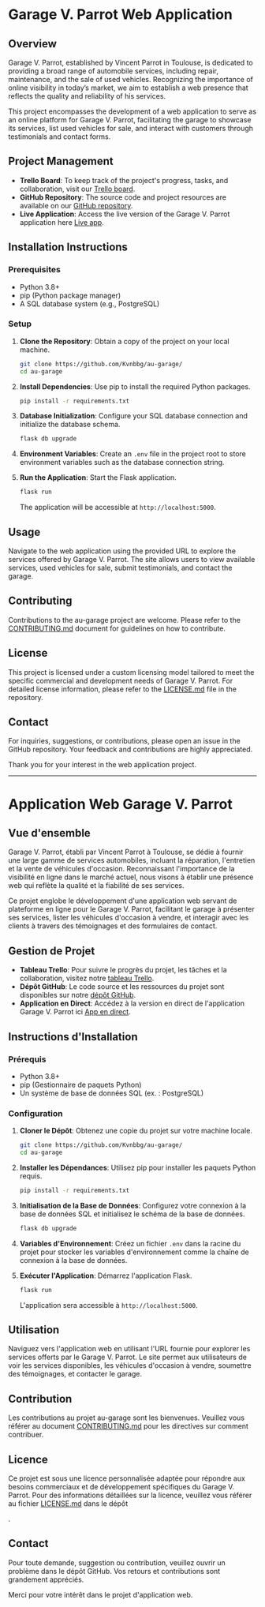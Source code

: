 # Garage V. Parrot Web Application

## Overview

Garage V. Parrot, established by Vincent Parrot in Toulouse, is dedicated to providing a broad range of automobile services, including repair, maintenance, and the sale of used vehicles. Recognizing the importance of online visibility in today’s market, we aim to establish a web presence that reflects the quality and reliability of his services.

This project encompasses the development of a web application to serve as an online platform for Garage V. Parrot, facilitating the garage to showcase its services, list used vehicles for sale, and interact with customers through testimonials and contact forms.

## Project Management

- **Trello Board**: To keep track of the project's progress, tasks, and collaboration, visit our [Trello board](https://trello.com/b/eR2X9dfh).
- **GitHub Repository**: The source code and project resources are available on our [GitHub repository](https://github.com/Kvnbbg/au-garage/).
- **Live Application**: Access the live version of the Garage V. Parrot application here [Live app](https://au-garage-92dd5c42a6c4.herokuapp.com/).

## Installation Instructions

### Prerequisites

- Python 3.8+
- pip (Python package manager)
- A SQL database system (e.g., PostgreSQL)

### Setup

1. **Clone the Repository**: Obtain a copy of the project on your local machine.
    ```bash
    git clone https://github.com/Kvnbbg/au-garage/
    cd au-garage
    ```

2. **Install Dependencies**: Use pip to install the required Python packages.
    ```bash
    pip install -r requirements.txt
    ```

3. **Database Initialization**: Configure your SQL database connection and initialize the database schema.
    ```bash
    flask db upgrade
    ```

4. **Environment Variables**: Create an `.env` file in the project root to store environment variables such as the database connection string.

5. **Run the Application**: Start the Flask application.
    ```bash
    flask run
    ```
    The application will be accessible at `http://localhost:5000`.

## Usage

Navigate to the web application using the provided URL to explore the services offered by Garage V. Parrot. The site allows users to view available services, used vehicles for sale, submit testimonials, and contact the garage.

## Contributing

Contributions to the au-garage project are welcome. Please refer to the [CONTRIBUTING.md](https://github.com/Kvnbbg/au-garage/CONTRIBUTING.md) document for guidelines on how to contribute.

## License

This project is licensed under a custom licensing model tailored to meet the specific commercial and development needs of Garage V. Parrot. For detailed license information, please refer to the [LICENSE.md](https://github.com/Kvnbbg/au-garage/LICENSE.md) file in the repository.

## Contact

For inquiries, suggestions, or contributions, please open an issue in the GitHub repository. Your feedback and contributions are highly appreciated.

Thank you for your interest in the web application project.

---

# Application Web Garage V. Parrot

## Vue d'ensemble

Garage V. Parrot, établi par Vincent Parrot à Toulouse, se dédie à fournir une large gamme de services automobiles, incluant la réparation, l'entretien et la vente de véhicules d'occasion. Reconnaissant l'importance de la visibilité en ligne dans le marché actuel, nous visons à établir une présence web qui reflète la qualité et la fiabilité de ses services.

Ce projet englobe le développement d'une application web servant de plateforme en ligne pour le Garage V. Parrot, facilitant le garage à présenter ses services, lister les véhicules d'occasion à vendre, et interagir avec les clients à travers des témoignages et des formulaires de contact.

## Gestion de Projet

- **Tableau Trello**: Pour suivre le progrès du projet, les tâches et la collaboration, visitez notre [tableau Trello](https://trello.com/b/eR2X9dfh).
- **Dépôt GitHub**: Le code source et les ressources du projet sont disponibles sur notre [dépôt GitHub](https://github.com/Kvnbbg/au-garage/).
- **Application en Direct**: Accédez à la version en direct de l'application Garage V. Parrot ici [App en direct](https://au-garage-92dd5c42a6c4.herokuapp.com/).

## Instructions d'Installation

### Prérequis

- Python 3.8+
- pip (Gestionnaire de paquets Python)
- Un système de base de données SQL (ex. : PostgreSQL)

### Configuration

1. **Cloner le Dépôt**: Obtenez une copie du projet sur votre machine locale.
    ```bash
    git clone https://github.com/Kvnbbg/au-garage/
    cd au-garage
    ```

2. **Installer les Dépendances**: Utilisez pip pour installer les paquets Python requis.
    ```bash
    pip install -r requirements.txt
    ```

3. **Initialisation de la Base de Données**: Configurez votre connexion à la base de données SQL et initialisez le schéma de la base de données.
    ```bash
    flask db upgrade
    ```

4. **Variables d'Environnement**: Créez un fichier `.env` dans la racine du projet pour stocker les variables d'environnement comme la chaîne de connexion à la base de données.

5. **Exécuter l'Application**: Démarrez l'application Flask.
    ```bash
    flask run
    ```
    L'application sera accessible à `http://localhost:5000`.

## Utilisation

Naviguez vers l'application web en utilisant l'URL fournie pour explorer les services offerts par le Garage V. Parrot. Le site permet aux utilisateurs de voir les services disponibles, les véhicules d'occasion à vendre, soumettre des témoignages, et contacter le garage.

## Contribution

Les contributions au projet au-garage sont les bienvenues. Veuillez vous référer au document [CONTRIBUTING.md](https://github.com/Kvnbbg/au-garage/CONTRIBUTING.md) pour les directives sur comment contribuer.

## Licence

Ce projet est sous une licence personnalisée adaptée pour répondre aux besoins commerciaux et de développement spécifiques du Garage V. Parrot. Pour des informations détaillées sur la licence, veuillez vous référer au fichier [LICENSE.md](https://github.com/Kvnbbg/au-garage/LICENSE.md) dans le dépôt

.

## Contact

Pour toute demande, suggestion ou contribution, veuillez ouvrir un problème dans le dépôt GitHub. Vos retours et contributions sont grandement appréciés.

Merci pour votre intérêt dans le projet d'application web.
